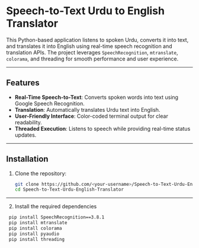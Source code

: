 # Speech-to-Text Urdu to English Translator

This Python-based application listens to spoken Urdu, converts it into text, and translates it into English using real-time speech recognition and translation APIs. The project leverages `SpeechRecognition`, `mtranslate`, `colorama`, and threading for smooth performance and user experience.

---

## Features
- **Real-Time Speech-to-Text**: Converts spoken words into text using Google Speech Recognition.
- **Translation**: Automatically translates Urdu text into English.
- **User-Friendly Interface**: Color-coded terminal output for clear readability.
- **Threaded Execution**: Listens to speech while providing real-time status updates.

---

## Installation

1. Clone the repository:
   ```bash
   git clone https://github.com/<your-username>/Speech-to-Text-Urdu-English-Translator.git
   cd Speech-to-Text-Urdu-English-Translator
---
 2. Install the required dependencies
   ```bash
    pip install SpeechRecognition==3.8.1
    pip install mtranslate
    pip install colorama
    pip install pyaudio
    pip install threading


